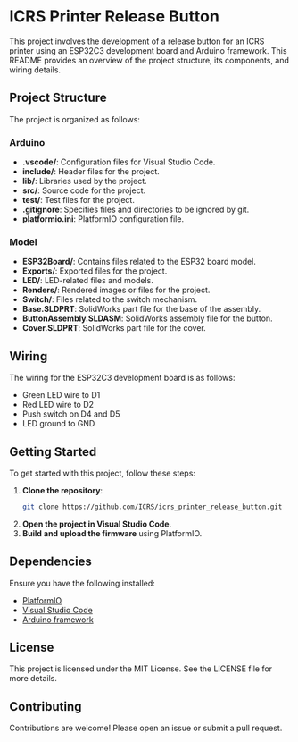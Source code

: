 # ICRS Printer Release Button

This project involves the development of a release button for an ICRS printer using an ESP32C3 development board and Arduino framework. This README provides an overview of the project structure, its components, and wiring details.

## Project Structure

The project is organized as follows:

### Arduino

- **.vscode/**: Configuration files for Visual Studio Code.
- **include/**: Header files for the project.
- **lib/**: Libraries used by the project.
- **src/**: Source code for the project.
- **test/**: Test files for the project.
- **.gitignore**: Specifies files and directories to be ignored by git.
- **platformio.ini**: PlatformIO configuration file.

### Model

- **ESP32Board/**: Contains files related to the ESP32 board model.
- **Exports/**: Exported files for the project.
- **LED/**: LED-related files and models.
- **Renders/**: Rendered images or files for the project.
- **Switch/**: Files related to the switch mechanism.
- **Base.SLDPRT**: SolidWorks part file for the base of the assembly.
- **ButtonAssembly.SLDASM**: SolidWorks assembly file for the button.
- **Cover.SLDPRT**: SolidWorks part file for the cover.

## Wiring

The wiring for the ESP32C3 development board is as follows:

- Green LED wire to D1
- Red LED wire to D2
- Push switch on D4 and D5
- LED ground to GND

## Getting Started

To get started with this project, follow these steps:

1. **Clone the repository**:
    ```sh
    git clone https://github.com/ICRS/icrs_printer_release_button.git
    ```
2. **Open the project in Visual Studio Code**.
3. **Build and upload the firmware** using PlatformIO.

## Dependencies

Ensure you have the following installed:

- [PlatformIO](https://platformio.org/)
- [Visual Studio Code](https://code.visualstudio.com/)
- [Arduino framework](https://www.arduino.cc/)

## License

This project is licensed under the MIT License. See the LICENSE file for more details.

## Contributing

Contributions are welcome! Please open an issue or submit a pull request.
